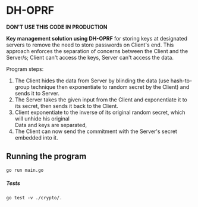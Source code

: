 # DH-OPRF

**DON'T USE THIS CODE IN PRODUCTION**


**Key management solution using DH-OPRF** for storing keys at designated servers to remove the need to store passwords on Client's end.
This approach enforces the separation of concerns between the Client and the Server/s; Client can't access the keys, Server can't access the data.

Program steps:
1. The Client hides the data from Server by blinding the data (use hash-to-group technique then exponentiate to random secret by the Client) and sends it to Server.
2. The Server takes the given input from the Client and exponentiate it to its secret, then sends it back to the Client.
3. Client exponentiate to the inverse of its original random secret, which will unhide his original   
Data and keys are separated, 
4. The Client can now send the commitment with the Server's secret embedded into it.

## Running the program
```
go run main.go
```
##### Tests
```
go test -v ./crypto/.
```
